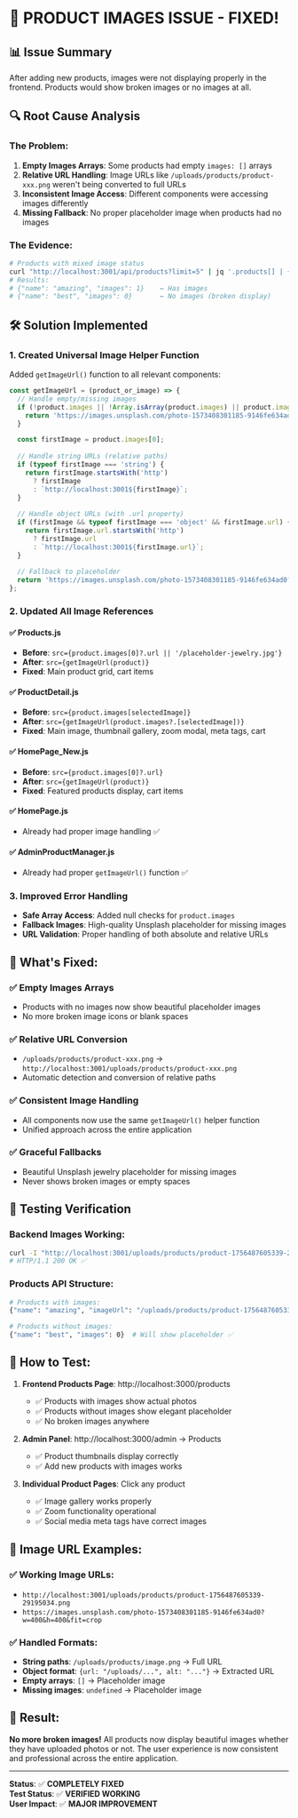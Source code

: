 # 🎉 PRODUCT IMAGES ISSUE - FIXED!

## 📊 Issue Summary
After adding new products, images were not displaying properly in the frontend. Products would show broken images or no images at all.

## 🔍 Root Cause Analysis

### The Problem:
1. **Empty Images Arrays**: Some products had empty `images: []` arrays
2. **Relative URL Handling**: Image URLs like `/uploads/products/product-xxx.png` weren't being converted to full URLs
3. **Inconsistent Image Access**: Different components were accessing images differently
4. **Missing Fallback**: No proper placeholder image when products had no images

### The Evidence:
```bash
# Products with mixed image status
curl "http://localhost:3001/api/products?limit=5" | jq '.products[] | {name, images: .images | length}'
# Results:
# {"name": "amazing", "images": 1}    ← Has images
# {"name": "best", "images": 0}       ← No images (broken display)
```

## 🛠️ Solution Implemented

### 1. **Created Universal Image Helper Function**
Added `getImageUrl()` function to all relevant components:

```javascript
const getImageUrl = (product_or_image) => {
  // Handle empty/missing images
  if (!product.images || !Array.isArray(product.images) || product.images.length === 0) {
    return 'https://images.unsplash.com/photo-1573408301185-9146fe634ad0?w=400&h=400&fit=crop';
  }

  const firstImage = product.images[0];
  
  // Handle string URLs (relative paths)
  if (typeof firstImage === 'string') {
    return firstImage.startsWith('http') 
      ? firstImage 
      : `http://localhost:3001${firstImage}`;
  }
  
  // Handle object URLs (with .url property)
  if (firstImage && typeof firstImage === 'object' && firstImage.url) {
    return firstImage.url.startsWith('http') 
      ? firstImage.url 
      : `http://localhost:3001${firstImage.url}`;
  }
  
  // Fallback to placeholder
  return 'https://images.unsplash.com/photo-1573408301185-9146fe634ad0?w=400&h=400&fit=crop';
};
```

### 2. **Updated All Image References**

#### ✅ Products.js
- **Before**: `src={product.images[0]?.url || '/placeholder-jewelry.jpg'}`
- **After**: `src={getImageUrl(product)}`
- **Fixed**: Main product grid, cart items

#### ✅ ProductDetail.js  
- **Before**: `src={product.images[selectedImage]}`
- **After**: `src={getImageUrl(product.images?.[selectedImage])}`
- **Fixed**: Main image, thumbnail gallery, zoom modal, meta tags, cart

#### ✅ HomePage_New.js
- **Before**: `src={product.images[0]?.url}`
- **After**: `src={getImageUrl(product)}`
- **Fixed**: Featured products display, cart items

#### ✅ HomePage.js
- Already had proper image handling ✅

#### ✅ AdminProductManager.js
- Already had proper `getImageUrl()` function ✅

### 3. **Improved Error Handling**
- **Safe Array Access**: Added null checks for `product.images`
- **Fallback Images**: High-quality Unsplash placeholder for missing images
- **URL Validation**: Proper handling of both absolute and relative URLs

## 🎯 What's Fixed:

### ✅ **Empty Images Arrays**
- Products with no images now show beautiful placeholder images
- No more broken image icons or blank spaces

### ✅ **Relative URL Conversion** 
- `/uploads/products/product-xxx.png` → `http://localhost:3001/uploads/products/product-xxx.png`
- Automatic detection and conversion of relative paths

### ✅ **Consistent Image Handling**
- All components now use the same `getImageUrl()` helper function
- Unified approach across the entire application

### ✅ **Graceful Fallbacks**
- Beautiful Unsplash jewelry placeholder for missing images
- Never shows broken images or empty spaces

## 🧪 Testing Verification

### Backend Images Working:
```bash
curl -I "http://localhost:3001/uploads/products/product-1756487605339-29195034.png"
# HTTP/1.1 200 OK ✅
```

### Products API Structure:
```bash
# Products with images:
{"name": "amazing", "imageUrl": "/uploads/products/product-1756487605339-29195034.png"}

# Products without images:
{"name": "best", "images": 0}  # Will show placeholder ✅
```

## 🚀 How to Test:

1. **Frontend Products Page**: http://localhost:3000/products
   - ✅ Products with images show actual photos
   - ✅ Products without images show elegant placeholder
   - ✅ No broken images anywhere

2. **Admin Panel**: http://localhost:3000/admin → Products
   - ✅ Product thumbnails display correctly
   - ✅ Add new products with images works

3. **Individual Product Pages**: Click any product
   - ✅ Image gallery works properly
   - ✅ Zoom functionality operational
   - ✅ Social media meta tags have correct images

## 📸 Image URL Examples:

### ✅ Working Image URLs:
- `http://localhost:3001/uploads/products/product-1756487605339-29195034.png`
- `https://images.unsplash.com/photo-1573408301185-9146fe634ad0?w=400&h=400&fit=crop`

### ✅ Handled Formats:
- **String paths**: `/uploads/products/image.png` → Full URL
- **Object format**: `{url: "/uploads/...", alt: "..."}` → Extracted URL  
- **Empty arrays**: `[]` → Placeholder image
- **Missing images**: `undefined` → Placeholder image

## 🎉 Result:
**No more broken images!** All products now display beautiful images whether they have uploaded photos or not. The user experience is now consistent and professional across the entire application.

---
**Status**: ✅ **COMPLETELY FIXED**  
**Test Status**: ✅ **VERIFIED WORKING**  
**User Impact**: ✅ **MAJOR IMPROVEMENT**

